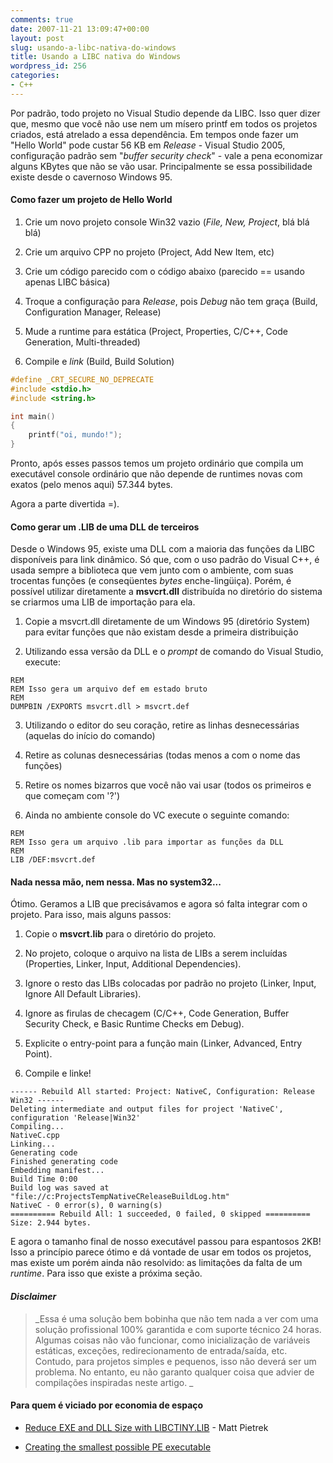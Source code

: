 ```yaml
---
comments: true
date: 2007-11-21 13:09:47+00:00
layout: post
slug: usando-a-libc-nativa-do-windows
title: Usando a LIBC nativa do Windows
wordpress_id: 256
categories:
- C++
---
```


Por padrão, todo projeto no Visual Studio depende da LIBC. Isso quer dizer que, mesmo que você não use nem um mísero printf em todos os projetos criados, está atrelado a essa dependência. Em tempos onde fazer um "Hello World" pode custar 56 KB em _Release_ - Visual Studio 2005, configuração padrão sem "_buffer security check_" - vale a pena economizar alguns KBytes que não se vão usar. Principalmente se essa possibilidade existe desde o cavernoso Windows 95.





#### Como fazer um projeto de Hello World






    
  1. Crie um novo projeto console Win32 vazio (_File, New, Project_, blá blá blá)

    
  2. Crie um arquivo CPP no projeto (Project, Add New Item, etc)

    
  3. Crie um código parecido com o código abaixo (parecido == usando apenas LIBC básica)

    
  4. Troque a configuração para _Release_, pois _Debug_ não tem graça (Build, Configuration Manager, Release)

    
  5. Mude a runtime para estática (Project, Properties, C/C++, Code Generation, Multi-threaded)

    
  6. Compile e _link_ (Build, Build Solution)



```c
#define _CRT_SECURE_NO_DEPRECATE
#include <stdio.h>
#include <string.h>

int main()
{
	printf("oi, mundo!");
} 

```


Pronto, após esses passos temos um projeto ordinário que compila um executável console ordinário que não depende de runtimes novas com exatos (pelo menos aqui) 57.344 bytes.

Agora a parte divertida =).



#### Como gerar um .LIB de uma DLL de terceiros



Desde o Windows 95, existe uma DLL com a maioria das funções da LIBC disponíveis para link dinâmico. Só que, com o uso padrão do Visual C++, é usada sempre a biblioteca que vem junto com o ambiente, com suas trocentas funções (e conseqüentes _bytes_ enche-lingüiça). Porém, é possível utilizar diretamente a **msvcrt.dll** distribuída no diretório do sistema se criarmos uma LIB de importação para ela.




    
  1. Copie a msvcrt.dll diretamente de um Windows 95 (diretório System) para evitar funções que não existam desde a primeira distribuição

    
  2. Utilizando essa versão da DLL e o _prompt_ de comando do Visual Studio, execute:

    
    REM
    REM Isso gera um arquivo def em estado bruto
    REM
    DUMPBIN /EXPORTS msvcrt.dll > msvcrt.def




    
  3. Utilizando o editor do seu coração, retire as linhas desnecessárias (aquelas do início do comando)

    
  4. Retire as colunas desnecessárias (todas menos a com o nome das funções)

    
  5. Retire os nomes bizarros que você não vai usar (todos os primeiros e que começam com '?')

    
  6. Ainda no ambiente console do VC execute o seguinte comando:

    
    REM
    REM Isso gera um arquivo .lib para importar as funções da DLL
    REM
    LIB /DEF:msvcrt.def








#### Nada nessa mão, nem nessa. Mas no system32...



Ótimo. Geramos a LIB que precisávamos e agora só falta integrar com o projeto. Para isso, mais alguns passos:




    
  1. Copie o **msvcrt.lib** para o diretório do projeto.

    
  2. No projeto, coloque o arquivo na lista de LIBs a serem incluídas (Properties, Linker, Input, Additional Dependencies).

    
  3. Ignore o resto das LIBs colocadas por padrão no projeto (Linker, Input, Ignore All Default Libraries).

    
  4. Ignore as firulas de checagem (C/C++, Code Generation, Buffer Security Check, e Basic Runtime Checks em Debug).

    
  5. Explicite o entry-point para a função main (Linker, Advanced, Entry Point).

    
  6. Compile e linke!




    
    ------ Rebuild All started: Project: NativeC, Configuration: Release Win32 ------
    Deleting intermediate and output files for project 'NativeC', configuration 'Release|Win32'
    Compiling...
    NativeC.cpp
    Linking...
    Generating code
    Finished generating code
    Embedding manifest...
    Build Time 0:00
    Build log was saved at "file://c:ProjectsTempNativeCReleaseBuildLog.htm"
    NativeC - 0 error(s), 0 warning(s)
    ========== Rebuild All: 1 succeeded, 0 failed, 0 skipped ==========
    Size: 2.944 bytes.



E agora o tamanho final de nosso executável passou para espantosos 2KB! Isso a princípio parece ótimo e dá vontade de usar em todos os projetos, mas existe um porém ainda não resolvido: as limitações da falta de um _runtime_. Para isso que existe a próxima seção.



#### _Disclaimer_





<blockquote>_Essa é uma solução bem bobinha que não tem nada a ver com uma solução profissional 100% garantida e com suporte técnico 24 horas. Algumas coisas não vão funcionar, como inicialização de variáveis estáticas, exceções, redirecionamento de entrada/saída, etc. Contudo, para projetos simples e pequenos, isso não deverá ser um problema. No entanto, eu não garanto qualquer coisa que advier de compilações inspiradas neste artigo. _</blockquote>





#### Para quem é viciado por economia de espaço






    
  * [Reduce EXE and DLL Size with LIBCTINY.LIB](http://msdn.microsoft.com/msdnmag/issues/01/01/hood/) - Matt Pietrek

    
  * [Creating the smallest possible PE executable](http://www.phreedom.org/solar/code/tinype/)


